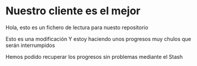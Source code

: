 # Nuestro cliente es el mejor

Hola, esto es un fichero de lectura para nuesto repositorio

Esto es una modificación Y estoy haciendo unos progresos muy chulos que serán interrumpidos

Hemos podido recuperar los progresos sin problemas mediante el Stash



